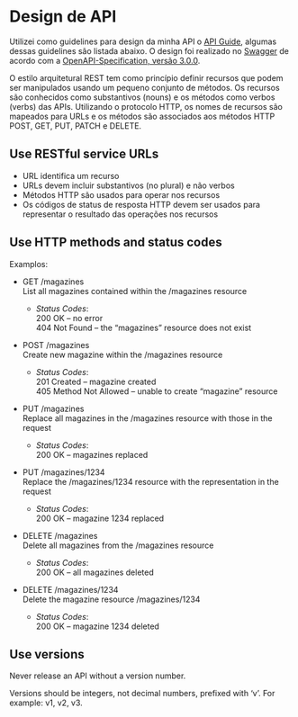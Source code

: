 # Design de API

Utilizei como guidelines para design da minha API o [API Guide](https://apiguide.readthedocs.io), algumas dessas guidelines são listada abaixo. O design foi realizado no [Swagger](https://swagger.io/) de acordo com a [OpenAPI-Specification, versão 3.0.0](https://github.com/OAI/OpenAPI-Specification/blob/master/versions/3.0.0.md).

O estilo arquitetural REST tem como princípio definir recursos que podem ser manipulados usando um pequeno conjunto de métodos. Os recursos são conhecidos como substantivos (nouns) e os métodos como verbos (verbs) das APIs. Utilizando o protocolo HTTP, os nomes de recursos são mapeados para URLs e os métodos são associados aos métodos HTTP POST, GET, PUT, PATCH e DELETE.

## Use RESTful service URLs

- URL identifica um recurso
- URLs devem incluir substantivos (no plural) e não verbos
- Métodos HTTP são usados para operar nos recursos
- Os códigos de status de resposta HTTP devem ser usados para representar o resultado das operações nos recursos

## Use HTTP methods and status codes

Examplos:
- GET /magazines  
  List all magazines contained within the /magazines resource  
  - _Status Codes_:  
  200 OK – no error  
  404 Not Found – the “magazines” resource does not exist

- POST /magazines  
  Create new magazine within the /magazines resource  
  - _Status Codes_:  
    201 Created – magazine created  
    405 Method Not Allowed – unable to create “magazine” resource

- PUT /magazines  
  Replace all magazines in the /magazines resource with those in the request  
  - _Status Codes_:  
    200 OK – magazines replaced

- PUT /magazines/1234  
  Replace the /magazines/1234 resource with the representation in the request  
  - _Status Codes_:  
    200 OK – magazine 1234 replaced

-  DELETE /magazines  
  Delete all magazines from the /magazines resource
    - _Status Codes_:  
    200 OK – all magazines deleted

 - DELETE /magazines/1234  
  Delete the magazine resource /magazines/1234  
   - _Status Codes_:  
    200 OK – magazine 1234 deleted

## Use versions

Never release an API without a version number.

Versions should be integers, not decimal numbers, prefixed with ‘v’. For example: v1, v2, v3.